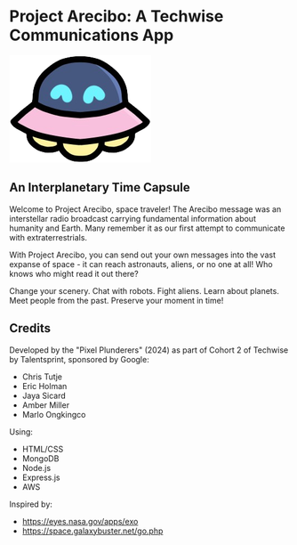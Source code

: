 
# Project Arecibo: A Techwise Communications App

![O.M.A.R., the Orbital Messaging Assistance Robot](/public/images/Kawaii%20UFO%20Sprite/Kawaii_UFO_Sprite_-_smile.png)

## An Interplanetary Time Capsule
Welcome to Project Arecibo, space traveler! The Arecibo message was an interstellar radio broadcast carrying fundamental information about humanity and Earth. Many remember it as our first attempt to communicate with extraterrestrials.

With Project Arecibo, you can send out your own messages into the vast expanse of space - it can reach astronauts, aliens, or no one at all! Who knows who might read it out there?

Change your scenery. Chat with robots. Fight aliens. Learn about planets. Meet people from the past. Preserve your moment in time!

## Credits

Developed by the "Pixel Plunderers" (2024) as part of Cohort 2 of Techwise by Talentsprint, sponsored by Google:
- Chris Tutje
- Eric Holman
- Jaya Sicard
- Amber Miller
- Marlo Ongkingco

Using:
- HTML/CSS
- MongoDB
- Node.js
- Express.js
- AWS

Inspired by:
- https://eyes.nasa.gov/apps/exo
- https://space.galaxybuster.net/go.php


